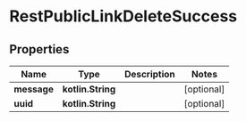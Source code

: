 
# RestPublicLinkDeleteSuccess

## Properties
| Name | Type | Description | Notes |
| ------------ | ------------- | ------------- | ------------- |
| **message** | **kotlin.String** |  |  [optional] |
| **uuid** | **kotlin.String** |  |  [optional] |



